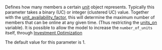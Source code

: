 Defines how many members a certain [unit](@ref) object represents. Typically this parameter takes a binary (UC) or integer (clustered UC) value. Together with the [unit\_availability\_factor](@ref), this will determine the maximum number of members that can be online at any given time. (Thus restricting the [units\_on](@ref) variable). It is possible to allow the model to increase the `number_of_units` itself, through [Investment Optimization](@ref)

The default value for this parameter is 1.
